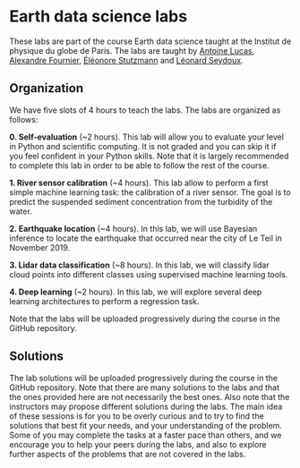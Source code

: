 # Earth data science labs

These labs are part of the course Earth data science taught at the Institut de physique du globe de Paris. The labs are taught by [Antoine Lucas](http://dralucas.geophysx.org/), [Alexandre Fournier](https://www.ipgp.fr/~fournier/), [Éléonore Stutzmann](https://www.ipgp.fr/~stutz/) and [Léonard Seydoux](https://sites.google.com/view/leonard-seydoux/accueil).

## Organization

We have five slots of 4 hours to teach the labs. The labs are organized as follows:

__0. Self-evaluation__ (~2 hours). This lab will allow you to evaluate your level in Python and scientific computing. It is not graded and you can skip it if you feel confident in your Python skills. Note that it is largely recommended to complete this lab in order to be able to follow the rest of the course. 

__1. River sensor calibration__ (~4 hours). This lab allow to perform a first simple machine learning task: the calibration of a river sensor. The goal is to predict the suspended sediment concentration from the turbidity of the water. 

__2. Earthquake location__ (~4 hours). In this lab, we will use Bayesian inference to locate the earthquake that occurred near the city of Le Teil in November 2019. 

__3. Lidar data classification__ (~8 hours). In this lab, we will classify lidar cloud points into different classes using supervised machine learning tools. 

__4. Deep learning__ (~2 hours). In this lab, we will explore several deep learning architectures to perform a regression task.

Note that the labs will be uploaded progressively during the course in the GitHub repository.

## Solutions

The lab solutions will be uploaded progressively during the course in the GitHub repository. Note that there are many solutions to the labs and that the ones provided here are not necessarily the best ones. Also note that the instructors may propose different solutions during the labs. The main idea of these sessions is for you to be overly curious and to try to find the solutions that best fit your needs, and your understanding of the problem. Some of you may complete the tasks at a faster pace than others, and we encourage you to help your peers during the labs, and also to explore further aspects of the problems that are not covered in the labs.